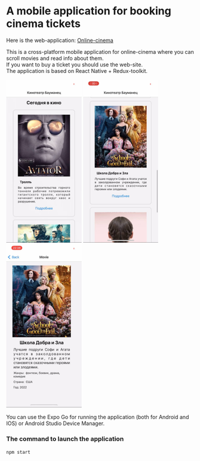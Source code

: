 # A mobile application for booking cinema tickets  
  
Here is the web-application: <a href="https://github.com/Draconic1/oline-cinema" target="_blank" rel="noreferrer">Online-cinema</a>  

  This is a cross-platform mobile application for online-cinema where you can scroll movies and read info about them.  
  If you want to buy a ticket you should use the web-site.  
  The application is based on React Native + Redux-toolkit.   
  
<img src="https://github.com/Draconic1/online-cinema-mobile/blob/main/img/main.jpg" alt="Startpage screenshot" height="40%" width="40%"> <img src="https://github.com/Draconic1/online-cinema-mobile/blob/main/img/main-two.jpg" alt="Startpage screenshot" height="40%" width="40%"> <img src="https://github.com/Draconic1/online-cinema-mobile/blob/main/img/about.jpg" alt="Film about screenshot" height="40%" width="40%"> 
   
 

You can use the Expo Go for running the application (both for Android and IOS) or Android Studio Device Manager.  
  
### The command to launch the application   
```npm start``` 
  
   
